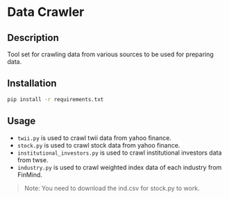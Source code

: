 # Data Crawler

## Description
Tool set for crawling data from various sources to be used for preparing data.

## Installation
```bash
pip install -r requirements.txt
```

## Usage
 - `twii.py` is used to crawl twii data from yahoo finance.
 - `stock.py` is used to crawl stock data from yahoo finance.
 - `institutional_investors.py` is used to crawl institutional investors data from twse.
 - `industry.py` is used to crawl weighted index data of each industry from FinMind.
 > Note: You need to download the ind.csv for stock.py to work.